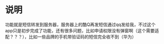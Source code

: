 # 说明
功能就是短信转发到服务器，服务器上的酷Q再发短信通过qq发给我，不过这个app只是初步完成了功能，还有很多问题，比如申请权限没有弹窗啊（这个需要适配？？？），比如一些品牌的手机带验证码的短信完全收不到（华为）
